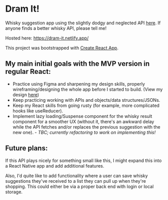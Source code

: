 # Dram It! 

Whisky suggestion app using the slightly dodgy and neglected API [here](https://evening-citadel-85778.herokuapp.com/docs/). If anyone finds a better whisky API, please tell me!

Hosted here: https://dram-it.netlify.app/

This project was bootstrapped with [Create React App](https://github.com/facebook/create-react-app).

## My main initial goals with the MVP version in regular React: 
- Practice using Figma and sharpening my design skills, properly wireframing/designing the whole app before I started to build. (View my design [here](https://www.figma.com/file/ibQI54URpxdEZwoXxjYVdI/Dram-It?node-id=4%3A23))
- Keep practicing working with APIs and objects/data structures/JSONs.
- Keep my React skills from going rusty (for example, more complicated hooks like useReducer).
- Implement lazy loading/Suspense component for the whisky result component for a smoother UX (without it, there's an awkward delay while the API fetches and/or replaces the previous suggestion with the new one). - *TBC; currently refactoring to work on implementing this!*

## Future plans: 

If this API plays nicely for something small like this, I might expand this into a React Native app and add additional features.

Also, I'd quite like to add functionality where a user can save whisky suggestions they've received to a list they can pull up when they're shopping. This could either be via a proper back end with login or local storage.
